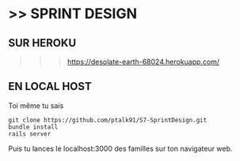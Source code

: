 # >> SPRINT DESIGN

## SUR HEROKU

>>> https://desolate-earth-68024.herokuapp.com/

## EN LOCAL HOST

Toi même tu sais

````
git clone https://github.com/ptalk91/S7-SprintDesign.git
bundle install
rails server
````
Puis tu lances le localhost:3000 des familles sur ton navigateur web.

